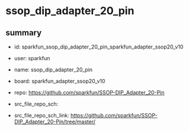 # ssop_dip_adapter_20_pin
 
## summary 
* id: sparkfun_ssop_dip_adapter_20_pin_sparkfun_adapter_ssop20_v10
* user: sparkfun
* name: ssop_dip_adapter_20_pin
* board: sparkfun_adapter_ssop20_v10
* repo: https://github.com/sparkfun/SSOP-DIP_Adapter_20-Pin



* src_file_repo_sch: 
* src_file_repo_sch_link: https://github.com/sparkfun/SSOP-DIP_Adapter_20-Pin/tree/master/






